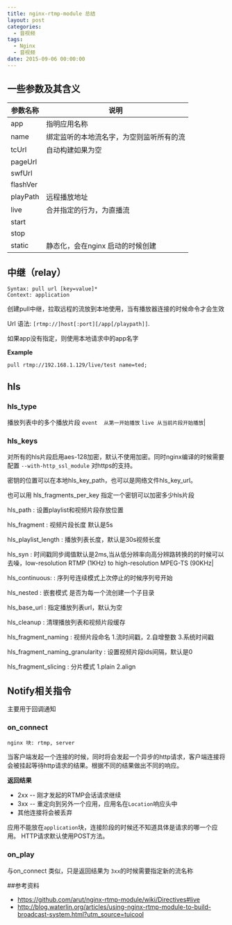 ```yaml
---
title: nginx-rtmp-module 总结
layout: post
categories:
  - 音视频
tags:
  - Nginx
  - 音视频
date: 2015-09-06 00:00:00
---
```


## 一些参数及其含义

| 参数名称 | 说明                                     |
| -------- | ---------------------------------------- |
| app      | 指明应用名称                             |
| name     | 绑定监听的本地流名字，为空则监听所有的流 |
| tcUrl    | 自动构建如果为空                         |
| pageUrl  |                                          |
| swfUrl   |                                          |
| flashVer |                                          |
| playPath | 远程播放地址                             |
| live     | 合并指定的行为，为直播流                 |
| start    |                                          |
| stop     |                                          |
| static   | 静态化，会在nginx 启动的时候创建         |


## 中继（relay）
    Syntax: pull url [key=value]*
    Context: application

创建pull中继，拉取远程的流放到本地使用，当有播放器连接的时候命令才会生效

Url 语法: `[rtmp://]host[:port][/app[/playpath]]`.

如果app没有指定，则使用本地请求中的app名字




**Example**

    pull rtmp://192.168.1.129/live/test name=ted;

## hls

### hls_type
播放列表中的多个播放片段 `event  从第一开始播放` `live 从当前片段开始播放`|

<!-- 播放列表什么个意思？
有什么参数配置？代表什么意思？ -->
### hls_keys 

对所有的hls片段启用aes-128加密，默认不使用加密。同时nginx编译的时候需要配置 `--with-http_ssl_module`  对https的支持。

密钥的位置可以在本地hls_key_path，也可以是网络文件hls_key_url。

也可以用 hls_fragments_per_key 指定一个密钥可以加密多少hls片段





hls_path
: 设置playlist和视频片段存放位置

hls_fragment
: 视频片段长度 默认是5s

hls_playlist_length
: 播放列表长度，默认是30s视频长度

hls_syn
: 时间戳同步阈值默认是2ms,当从低分辨率向高分辨路转换的的时候可以去噪，low-resolution RTMP (1KHz) to high-resolution MPEG-TS (90KHz|

hls_continuous:
: 序列号连续模式上次停止的时候序列号开始

hls_nested
: 嵌套模式 是否为每一个流创建一个子目录

hls_base_url
: 指定播放列表url，默认为空

hls_cleanup
: 清理播放列表和视频片段缓存

hls_fragment_naming
: 视频片段命名 1.流时间戳，2.自增整数 3.系统时间戳

hls_fragment_naming_granularity
: 设置视频片段ids间隔，默认是0

hls_fragment_slicing
: 分片模式    1.plain 2.align




## Notify相关指令
主要用于回调通知
### on_connect

    nginx 块: rtmp, server

当客户端发起一个连接的时候，同时将会发起一个异步的http请求，客户端连接将会被挂起等待http请求的结果。根据不同的结果做出不同的响应。

**返回结果**
- 2xx -- 刚才发起的RTMP会话请求继续
- 3xx -- 重定向到另外一个应用，应用名在`Location`响应头中
- 其他连接将会被丢弃

应用不能放在`application`块，连接阶段的时候还不知道具体是请求的哪一个应用。
HTTP请求默认使用POST方法。


### on_play
与on_connect 类似，只是返回结果为 `3xx`的时候需要指定新的流名称


##参考资料
- https://github.com/arut/nginx-rtmp-module/wiki/Directives#live
- http://blog.waterlin.org/articles/using-nginx-rtmp-module-to-build-broadcast-system.html?utm_source=tuicool
